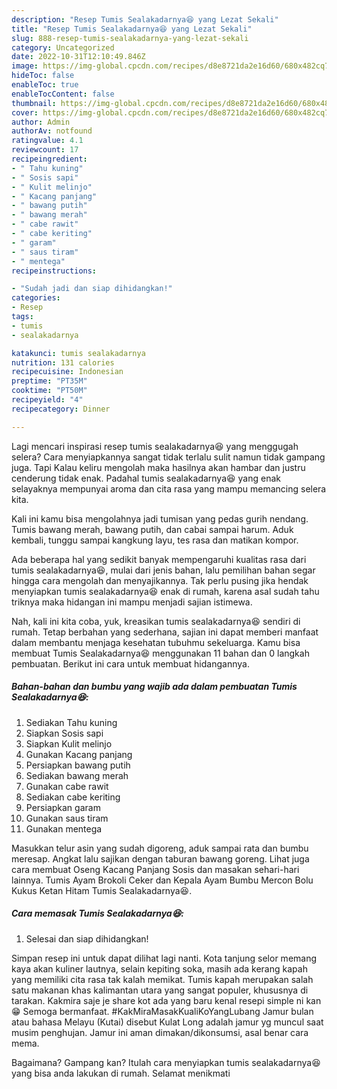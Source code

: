 ```yaml
---
description: "Resep Tumis Sealakadarnya😆 yang Lezat Sekali"
title: "Resep Tumis Sealakadarnya😆 yang Lezat Sekali"
slug: 888-resep-tumis-sealakadarnya-yang-lezat-sekali
category: Uncategorized
date: 2022-10-31T12:10:49.846Z
image: https://img-global.cpcdn.com/recipes/d8e8721da2e16d60/680x482cq70/tumis-sealakadarnya-foto-resep-utama.jpg
hideToc: false
enableToc: true
enableTocContent: false
thumbnail: https://img-global.cpcdn.com/recipes/d8e8721da2e16d60/680x482cq70/tumis-sealakadarnya-foto-resep-utama.jpg
cover: https://img-global.cpcdn.com/recipes/d8e8721da2e16d60/680x482cq70/tumis-sealakadarnya-foto-resep-utama.jpg
author: Admin
authorAv: notfound
ratingvalue: 4.1
reviewcount: 17
recipeingredient:
- " Tahu kuning"
- " Sosis sapi"
- " Kulit melinjo"
- " Kacang panjang"
- " bawang putih"
- " bawang merah"
- " cabe rawit"
- " cabe keriting"
- " garam"
- " saus tiram"
- " mentega"
recipeinstructions:

- "Sudah jadi dan siap dihidangkan!"
categories:
- Resep
tags:
- tumis
- sealakadarnya

katakunci: tumis sealakadarnya 
nutrition: 131 calories
recipecuisine: Indonesian
preptime: "PT35M"
cooktime: "PT50M"
recipeyield: "4"
recipecategory: Dinner

---
```



Lagi mencari inspirasi resep tumis sealakadarnya😆 yang menggugah selera? Cara menyiapkannya sangat tidak terlalu sulit namun tidak gampang juga. Tapi Kalau keliru mengolah maka hasilnya akan hambar dan justru cenderung tidak enak. Padahal tumis sealakadarnya😆 yang enak selayaknya mempunyai aroma dan cita rasa yang mampu memancing selera kita.


Kali ini kamu bisa mengolahnya jadi tumisan yang pedas gurih nendang. Tumis bawang merah, bawang putih, dan cabai sampai harum. Aduk kembali, tunggu sampai kangkung layu, tes rasa dan matikan kompor.

Ada beberapa hal yang sedikit banyak mempengaruhi kualitas rasa dari tumis sealakadarnya😆, mulai dari jenis bahan, lalu pemilihan bahan segar hingga cara mengolah dan menyajikannya. Tak perlu pusing jika hendak menyiapkan tumis sealakadarnya😆 enak di rumah, karena asal sudah tahu triknya maka hidangan ini mampu menjadi sajian istimewa.


Nah, kali ini kita coba, yuk, kreasikan tumis sealakadarnya😆 sendiri di rumah. Tetap berbahan yang sederhana, sajian ini dapat memberi manfaat dalam membantu menjaga kesehatan tubuhmu sekeluarga. Kamu bisa membuat Tumis Sealakadarnya😆 menggunakan 11 bahan dan 0 langkah pembuatan. Berikut ini cara untuk membuat hidangannya.

<!--inarticleads1-->

##### Bahan-bahan dan bumbu yang wajib ada dalam pembuatan Tumis Sealakadarnya😆:

1. Sediakan  Tahu kuning
1. Siapkan  Sosis sapi
1. Siapkan  Kulit melinjo
1. Gunakan  Kacang panjang
1. Persiapkan  bawang putih
1. Sediakan  bawang merah
1. Gunakan  cabe rawit
1. Sediakan  cabe keriting
1. Persiapkan  garam
1. Gunakan  saus tiram
1. Gunakan  mentega


Masukkan telur asin yang sudah digoreng, aduk sampai rata dan bumbu meresap. Angkat lalu sajikan dengan taburan bawang goreng. Lihat juga cara membuat Oseng Kacang Panjang Sosis dan masakan sehari-hari lainnya. Tumis Ayam Brokoli Ceker dan Kepala Ayam Bumbu Mercon Bolu Kukus Ketan Hitam Tumis Sealakadarnya😆. 

<!--inarticleads2-->

##### Cara memasak Tumis Sealakadarnya😆:


1. Selesai dan siap dihidangkan!

Simpan resep ini untuk dapat dilihat lagi nanti. Kota tanjung selor memang kaya akan kuliner lautnya, selain kepiting soka, masih ada kerang kapah yang memiliki cita rasa tak kalah memikat. Tumis kapah merupakan salah satu makanan khas kalimantan utara yang sangat populer, khususnya di tarakan. Kakmira saje je share kot ada yang baru kenal resepi simple ni kan 😁 Semoga bermanfaat. #KakMiraMasakKualiKoYangLubang Jamur bulan atau bahasa Melayu (Kutai) disebut Kulat Long adalah jamur yg muncul saat musim penghujan. Jamur ini aman dimakan/dikonsumsi, asal benar cara mema. 

Bagaimana? Gampang kan? Itulah cara menyiapkan tumis sealakadarnya😆 yang bisa anda lakukan di rumah. Selamat menikmati
